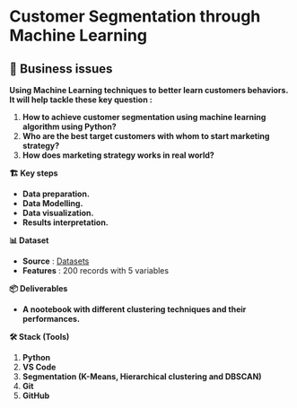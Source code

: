 # Customer Segmentation through Machine Learning

## 🎯 Business issues
**Using Machine Learning techniques to better learn customers behaviors.**
**It will help tackle these key question :**
1. **How to achieve customer segmentation using machine learning algorithm using Python?**
2. **Who are the best target customers with whom to start marketing strategy?** 
3. **How does marketing strategy works in real world?**


**🏗️ Key steps**
- **Data preparation.**
- **Data Modelling.**
- **Data visualization.**
- **Results interpretation.**




**📊 Dataset**
- **Source** : [Datasets](https://absentdata.com/data-analysis/where-to-find-data/)
- **Features** : 200 records with 5 variables


**📦 Deliverables**
- **A nootebook with different clustering techniques and their performances.**

**🛠️ Stack (Tools)**

1. **Python**
2. **VS Code**
3. **Segmentation (K-Means, Hierarchical clustering and DBSCAN)**
4. **Git**
5. **GitHub**

